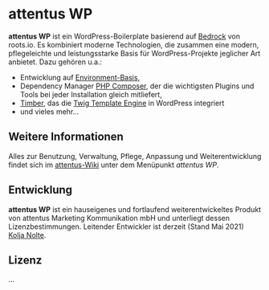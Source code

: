 # attentus WP

**attentus WP** ist ein WordPress-Boilerplate basierend auf [Bedrock](https://roots.io/bedrock/) von roots.io. Es kombiniert moderne Technologien, die zusammen eine modern, pflegeleichte und leistungsstarke Basis für WordPress-Projekte jeglicher Art anbietet. Dazu gehören u.a.:

* Entwicklung auf [Environment-Basis](https://symfony.com/components/Dotenv),
* Dependency Manager [PHP Composer](https://getcomposer.org/), der die wichtigsten Plugins und Tools bei jeder Installation gleich mitliefert,
* [Timber](https://github.com/timber/timber), das die [Twig Template Engine](https://twig.symfony.com/) in WordPress integriert
* und vieles mehr...

## Weitere Informationen

Alles zur Benutzung, Verwaltung, Pflege, Anpassung und Weiterentwicklung findet sich im [attentus-Wiki](https://wiki.attentus.com/) unter dem Menüpunkt *attentus WP*.

## Entwicklung

**attentus WP** ist ein hauseigenes und fortlaufend weiterentwickeltes Produkt von attentus Marketing Kommunikation mbH und unterliegt dessen Lizenzbestimmungen. Leitender Entwickler ist derzeit (Stand Mai 2021) [Kolja Nolte](mailto:nolte@attentus.com).

## Lizenz

...